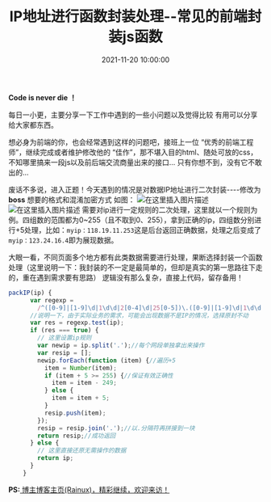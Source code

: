 ﻿---
title: IP地址进行函数封装处理--常见的前端封装js函数
type: 'tags'
categories: ['Web']
date: 2021-11-20 10:00:00


---

**Code is never die ！**

每日一小更，主要分享一下工作中遇到的一些小问题以及觉得比较 有用可以分享给大家都东西。

想必身为前端的你，也会经常遇到这样的问题吧，接班上一位 “优秀的前端工程师”，继续完成或者维护修改他的 “佳作”，那不堪入目的html、随处可放的css，不知哪里搞来一段js以及前后端交流商量出来的接口...  只有你想不到，没有它不敢出的...

废话不多说，进入正题！今天遇到的情况是对数据IP地址进行二次封装----修改为    **boss** 想要的格式和混淆加密方式
如图：
![在这里插入图片描述](https://img-blog.csdnimg.cn/20210519113911723.png?x-oss-process=image/watermark,type_ZmFuZ3poZW5naGVpdGk,shadow_10,text_aHR0cHM6Ly9ibG9nLmNzZG4ubmV0L3dlaXhpbl80OTkxODY1Nw==,size_16,color_FFFFFF,t_70)![在这里插入图片描述](https://img-blog.csdnimg.cn/20210519113919374.png?x-oss-process=image/watermark,type_ZmFuZ3poZW5naGVpdGk,shadow_10,text_aHR0cHM6Ly9ibG9nLmNzZG4ubmV0L3dlaXhpbl80OTkxODY1Nw==,size_16,color_FFFFFF,t_70)
需要对ip进行一定规则的二次处理，这里就以一个规则为例。四组数的范围都为0~255（且不取到0、255），拿到正确的ip，四组数分别进行+5处理，比如：`myip：118.19.11.253`这是后台返回正确数据，处理之后变成了`myip：123.24.16.4`即为展现数据。

大眼一看，不同页面多个地方都有此类数据需要进行处理，果断选择封装一个函数处理（这里说明一下：我封装的不一定是最简单的，但却是真实的第一思路往下走的，重在遇到需求要有思路）
逻辑没有那么复杂，直接上代码，留存备用！

```javascript
packIP(ip) {
      var regexp =
        /^([0-9]|[1-9]\d|1\d\d|2[0-4]\d|25[0-5])\.([0-9]|[1-9]\d|1\d\d|2[0-4]\d|25[0-5])\.([0-9]|[1-9]\d|1\d\d|2[0-4]\d|25[0-5])\.([0-9]|[1-9]\d|1\d\d|2[0-4]\d|25[0-5])$/;
      //说明一下，由于实际业务的需求，可能会出现数据不是IP的情况，选择原封不动
      var res = regexp.test(ip);
      if (res === true) {
        // 这里设置ip规则
        var newip = ip.split('.');//每个网段单独拿出来操作
        var resip = [];
        newip.forEach(function (item) {//遍历+5
          item = Number(item);
          if (item + 5 >= 255) {//保证有效正确性
            item = item - 249;
          } else {
            item = item + 5;
          }
          resip.push(item);
        });
        resip = resip.join('.');//以.分隔符再拼接到一块
        return resip;//成功返回
      } else {
        // 这里直接还原无需操作的数据
        return ip;
      }
	}
```


**PS:**[ 博主博客主页(Rainux)，精彩继续，欢迎来访！](https://rainux.top)

